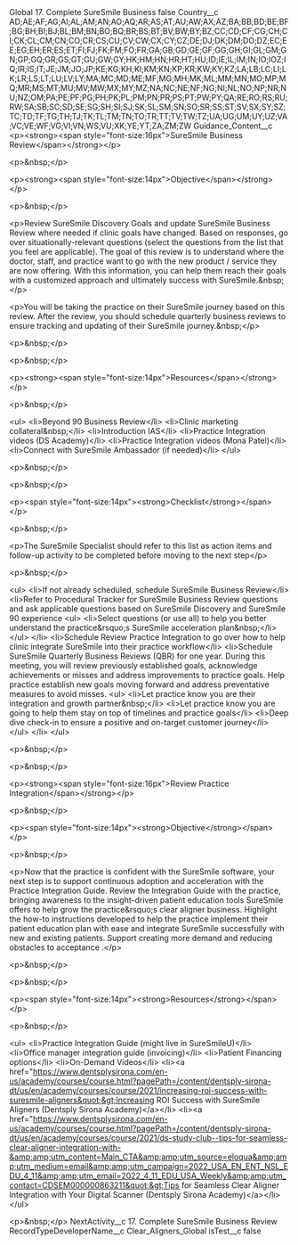 <?xml version="1.0" encoding="UTF-8"?>
<CustomMetadata xmlns="http://soap.sforce.com/2006/04/metadata" xmlns:xsi="http://www.w3.org/2001/XMLSchema-instance" xmlns:xsd="http://www.w3.org/2001/XMLSchema">
    <label>Global 17. Complete SureSmile Business</label>
    <protected>false</protected>
    <values>
        <field>Country__c</field>
        <value xsi:type="xsd:string">AD;AE;AF;AG;AI;AL;AM;AN;AO;AQ;AR;AS;AT;AU;AW;AX;AZ;BA;BB;BD;BE;BF;BG;BH;BI;BJ;BL;BM;BN;BO;BQ;BR;BS;BT;BV;BW;BY;BZ;CC;CD;CF;CG;CH;CI;CK;CL;CM;CN;CO;CR;CS;CU;CV;CW;CX;CY;CZ;DE;DJ;DK;DM;DO;DZ;EC;EE;EG;EH;ER;ES;ET;FI;FJ;FK;FM;FO;FR;GA;GB;GD;GE;GF;GG;GH;GI;GL;GM;GN;GP;GQ;GR;GS;GT;GU;GW;GY;HK;HM;HN;HR;HT;HU;ID;IE;IL;IM;IN;IO;IOZ;IQ;IR;IS;IT;JE;JM;JO;JP;KE;KG;KH;KI;KM;KN;KP;KR;KW;KY;KZ;LA;LB;LC;LI;LK;LR;LS;LT;LU;LV;LY;MA;MC;MD;ME;MF;MG;MH;MK;ML;MM;MN;MO;MP;MQ;MR;MS;MT;MU;MV;MW;MX;MY;MZ;NA;NC;NE;NF;NG;NI;NL;NO;NP;NR;NU;NZ;OM;PA;PE;PF;PG;PH;PK;PL;PM;PN;PR;PS;PT;PW;PY;QA;RE;RO;RS;RU;RW;SA;SB;SC;SD;SE;SG;SH;SI;SJ;SK;SL;SM;SN;SO;SR;SS;ST;SV;SX;SY;SZ;TC;TD;TF;TG;TH;TJ;TK;TL;TM;TN;TO;TR;TT;TV;TW;TZ;UA;UG;UM;UY;UZ;VA;VC;VE;WF;VG;VI;VN;WS;VU;XK;YE;YT;ZA;ZM;ZW</value>
    </values>
    <values>
        <field>Guidance_Content__c</field>
        <value xsi:type="xsd:string">&lt;p&gt;&lt;strong&gt;&lt;span style=&quot;font-size:16px&quot;&gt;SureSmile Business Review&lt;/span&gt;&lt;/strong&gt;&lt;/p&gt;

&lt;p&gt;&amp;nbsp;&lt;/p&gt;

&lt;p&gt;&lt;strong&gt;&lt;span style=&quot;font-size:14px&quot;&gt;Objective&lt;/span&gt;&lt;/strong&gt;&lt;/p&gt;

&lt;p&gt;&amp;nbsp;&lt;/p&gt;

&lt;p&gt;Review SureSmile Discovery Goals and update SureSmile Business Review where needed if clinic goals have changed. Based on responses, go over situationally-relevant questions (select the questions from the list that you feel are applicable). The goal of this review is to understand where the doctor, staff, and practice want to go with the new product / service they are now offering. With this information, you can help them reach their goals with a customized approach and ultimately success with SureSmile.&amp;nbsp;&lt;/p&gt;

&lt;p&gt;You will be taking the practice on their SureSmile journey based on this review. After the review, you should schedule quarterly business reviews to ensure tracking and updating of their SureSmile journey.&amp;nbsp;&lt;/p&gt;

&lt;p&gt;&amp;nbsp;&lt;/p&gt;

&lt;p&gt;&amp;nbsp;&lt;/p&gt;

&lt;p&gt;&lt;strong&gt;&lt;span style=&quot;font-size:14px&quot;&gt;Resources&lt;/span&gt;&lt;/strong&gt;&lt;/p&gt;

&lt;p&gt;&amp;nbsp;&lt;/p&gt;

&lt;ul&gt;
	&lt;li&gt;Beyond 90 Business Review&lt;/li&gt;
	&lt;li&gt;Clinic marketing collateral&amp;nbsp;&lt;/li&gt;
	&lt;li&gt;Introduction IAS&lt;/li&gt;
	&lt;li&gt;Practice Integration videos (DS Academy)&lt;/li&gt;
	&lt;li&gt;Practice Integration videos (Mona Patel)&lt;/li&gt;
	&lt;li&gt;Connect with SureSmile Ambassador (if needed)&lt;/li&gt;
&lt;/ul&gt;

&lt;p&gt;&amp;nbsp;&lt;/p&gt;

&lt;p&gt;&amp;nbsp;&lt;/p&gt;

&lt;p&gt;&lt;span style=&quot;font-size:14px&quot;&gt;&lt;strong&gt;Checklist&lt;/strong&gt;&lt;/span&gt;&lt;/p&gt;

&lt;p&gt;&amp;nbsp;&lt;/p&gt;

&lt;p&gt;The SureSmile Specialist should refer to this list as action items and follow-up activity to be completed before moving to the next step&lt;/p&gt;

&lt;p&gt;&amp;nbsp;&lt;/p&gt;

&lt;ul&gt;
	&lt;li&gt;If not already scheduled, schedule SureSmile Business Review&lt;/li&gt;
	&lt;li&gt;Refer to Procedural Tracker for SureSmile Business Review questions and ask applicable questions based on SureSmile Discovery and SureSmile 90 experience
	&lt;ul&gt;
		&lt;li&gt;Select questions (or use all) to help you better understand the practice&amp;rsquo;s SureSmile acceleration plan&amp;nbsp;&lt;/li&gt;
	&lt;/ul&gt;
	&lt;/li&gt;
	&lt;li&gt;Schedule Review Practice Integration to go over how to help clinic integrate SureSmile into their practice workflow&lt;/li&gt;
	&lt;li&gt;Schedule SureSmile Quarterly Business Reviews (QBR) for one year. During this meeting, you will review previously established goals, acknowledge achievements or misses and address improvements to practice goals. Help practice establish new goals moving forward and address preventative measures to avoid misses.
	&lt;ul&gt;
		&lt;li&gt;Let practice know you are their integration and growth partner&amp;nbsp;&lt;/li&gt;
		&lt;li&gt;Let practice know you are going to help them stay on top of timelines and practice goals&lt;/li&gt;
		&lt;li&gt;Deep dive check-in to ensure a positive and on-target customer journey&lt;/li&gt;
	&lt;/ul&gt;
	&lt;/li&gt;
&lt;/ul&gt;

&lt;p&gt;&amp;nbsp;&lt;/p&gt;

&lt;p&gt;&amp;nbsp;&lt;/p&gt;

&lt;p&gt;&lt;strong&gt;&lt;span style=&quot;font-size:16px&quot;&gt;Review Practice Integration&lt;/span&gt;&lt;/strong&gt;&lt;/p&gt;

&lt;p&gt;&amp;nbsp;&lt;/p&gt;

&lt;p&gt;&lt;span style=&quot;font-size:14px&quot;&gt;&lt;strong&gt;Objective&lt;/strong&gt;&lt;/span&gt;&lt;/p&gt;

&lt;p&gt;&amp;nbsp;&lt;/p&gt;

&lt;p&gt;Now that the practice is confident with the SureSmile software, your next step is to support continuous adoption and acceleration with the Practice Integration Guide. Review the Integration Guide with the practice, bringing awareness to the insight-driven patient education tools SureSmile offers to help grow the practice&amp;rsquo;s clear aligner business. Highlight the how-to instructions developed to help the practice implement their patient education plan with ease and integrate SureSmile successfully with new and existing patients. Support creating more demand and reducing obstacles to acceptance .&lt;/p&gt;

&lt;p&gt;&amp;nbsp;&lt;/p&gt;

&lt;p&gt;&amp;nbsp;&lt;/p&gt;

&lt;p&gt;&lt;span style=&quot;font-size:14px&quot;&gt;&lt;strong&gt;Resources&lt;/strong&gt;&lt;/span&gt;&lt;/p&gt;

&lt;p&gt;&amp;nbsp;&lt;/p&gt;

&lt;ul&gt;
	&lt;li&gt;Practice Integration Guide (might live in SureSmileU)&lt;/li&gt;
	&lt;li&gt;Office manager integration guide (invoicing)&lt;/li&gt;
	&lt;li&gt;Patient Financing options&lt;/li&gt;
	&lt;li&gt;On-Demand Videos&lt;/li&gt;
	&lt;li&gt;&lt;a href=&quot;https://www.dentsplysirona.com/en-us/academy/courses/course.html?pagePath=/content/dentsply-sirona-dt/us/en/academy/courses/course/2021/increasing-roi-success-with-suresmile-aligners&quot;&gt;Increasing ROI Success with SureSmile Aligners (Dentsply Sirona Academy)&lt;/a&gt;&lt;/li&gt;
	&lt;li&gt;&lt;a href=&quot;https://www.dentsplysirona.com/en-us/academy/courses/course.html?pagePath=/content/dentsply-sirona-dt/us/en/academy/courses/course/2021/ds-study-club--tips-for-seamless-clear-aligner-integration-with-&amp;amp;utm_content=Main_CTA&amp;amp;utm_source=eloqua&amp;amp;utm_medium=email&amp;amp;utm_campaign=2022_USA_EN_ENT_NSL_EDU_4_11&amp;amp;utm_email=2022_4_11_EDU_USA_Weekly&amp;amp;utm_contact=CDSEM000000863211&quot;&gt;Tips for Seamless Clear Aligner Integration with Your Digital Scanner (Dentsply Sirona Academy)&lt;/a&gt;&lt;/li&gt;
&lt;/ul&gt;

&lt;p&gt;&amp;nbsp;&lt;/p&gt;</value>
    </values>
    <values>
        <field>NextActivity__c</field>
        <value xsi:type="xsd:string">17. Complete SureSmile Business Review</value>
    </values>
    <values>
        <field>RecordTypeDeveloperName__c</field>
        <value xsi:type="xsd:string">Clear_Aligners_Global</value>
    </values>
    <values>
        <field>isTest__c</field>
        <value xsi:type="xsd:boolean">false</value>
    </values>
</CustomMetadata>
